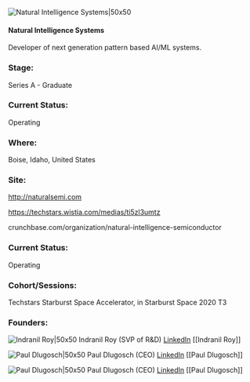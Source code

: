 

![Natural Intelligence Systems|50x50](https://apimg.techstars.com/connect/images/image_files/5f52b4bfa36c1160bc00000c/original/Logo_for_TS_Connect_%283%29.png)

#### Natural Intelligence Systems
Developer of next generation pattern based AI/ML systems.

### Stage: 
Series A - Graduate 

### Current Status: 
Operating

### Where:
Boise, Idaho, United States

### Site:
http://naturalsemi.com

https://techstars.wistia.com/medias/ti5zl3umtz

crunchbase.com/organization/natural-intelligence-semiconductor

### Current Status: 
Operating

### Cohort/Sessions: 
Techstars Starburst Space Accelerator, in Starburst Space 2020 T3

### Founders: 

![Indranil Roy|50x50](https://apimg.techstars.com/connect/images/image_files/5f2d97c7a36c113b600000ca/original/NIS-Indranil_Roy.jpg) Indranil Roy (SVP of R&D) [LinkedIn](https://linkedin.com/in/indranil-roy-49735798) [[Indranil Roy]]

![Paul Dlugosch|50x50](https://apimg.techstars.com/connect/images/image_files/5eb448bda36c116eba000006/original/NIS_-_Paul_Dlugosch.jpg) Paul Dlugosch (CEO) [LinkedIn](https://linkedin.com/in/pauldlugosch) [[Paul Dlugosch]]

![Paul Dlugosch|50x50]() Paul Dlugosch (CEO) [LinkedIn](https://) [[Paul Dlugosch]]


